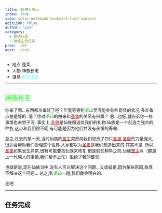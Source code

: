 ```yaml
---
title: 10进入圣山
index: true
icon: solar:notebook-bookmark-line-duotone
editLink: false
author: "Len"
category:
  - 剧情记录
  - 神族主线任务
prev: ./09
next: ./end
---
```


- 地点 蓬莱
- 人物 神族长老
- 道具 <span style="color: #55FFFF;">前往蓬莱</span>

------

## <span style="color:#55FF55;font-weight:bold;">神族长老</span>

你来了啊…东西都准备好了吧？毕竟等等到<span style="color: #00AA00;"><span style="font-style: italic;">圣山</span></span>里可能会有些奇怪的状况,多准备点总是好的.
嗯？你对<span style="color: #00AA00;"><span style="font-style: italic;">圣山</span></span>的由来和<span style="color: #AA0000;"><span style="text-decoration: underline;">圣兽</span></span>的关系有兴趣？
恩…也好,就告诉你一些事情也未尝不可.
事实上,<span style="color: #AA0000;"><span style="text-decoration: underline;">圣兽</span></span>是仙族赠送给我们的礼物.仙族是一个创造力强大的种族,这点和我们很不同,有可能是因为他们并没有永恒的寿命.

总之,过去的某一天,当时仙族的<span style="color: #AA0000;"><span style="text-decoration: underline;">盟主</span></span>突然向我们进贡了四只<span style="color: #AA0000;"><span style="text-decoration: underline;">圣兽</span></span>.<span style="color: #AA0000;"><span style="text-decoration: underline;">圣兽</span></span>的力量强大,很适合帮助我们管理这个世界.大家都以为<span style="color: #AA0000;"><span style="text-decoration: underline;">圣兽</span></span>是我们制造出来的,其实不是.
所以,<span style="color: #AA0000;"><span style="text-decoration: underline;">圣兽</span></span>如果发生异常,很有可能要找仙族来修复.但是就在稍早之前,仙族<span style="color: #AA0000;"><span style="text-decoration: underline;">盟主</span></span>以（那是上一代族人的事情,我们帮不上忙）拒绝了我的要求.

也就是说,现在仙族当中,没有人可以解决这个问题…又或者是,因为某些原因,故意不解决这个问题…
总之,到<span style="color: #00AA00;"><span style="font-style: italic;">圣山</span></span>一趟,我们就会明白的.

走吧.

------

## 任务完成

